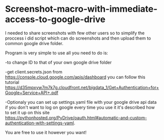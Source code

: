# Screenshot-macro-with-immediate-access-to-google-drive

I needed to share screenshots with few other users so to simplify the proccess i did script which can do screenshots and then upload them to common google drive folder.

Program is very simple to use all you need to do is:

-to change ID to that of your own google drive folder

-get client.secrets.json from https://console.cloud.google.com/apis/dashboard you can follow this tutorial https://d35mpxyw7m7k7g.cloudfront.net/bigdata_1/Get+Authentication+for+Google+Service+API+.pdf

-Optionaly you can set up settings.yaml file with your google drive api data if you don't want to log on google every time you use it
it's described how to set it up on this site https://pythonhosted.org/PyDrive/oauth.html#automatic-and-custom-authentication-with-settings-yaml.

You are free to use it however you want!
